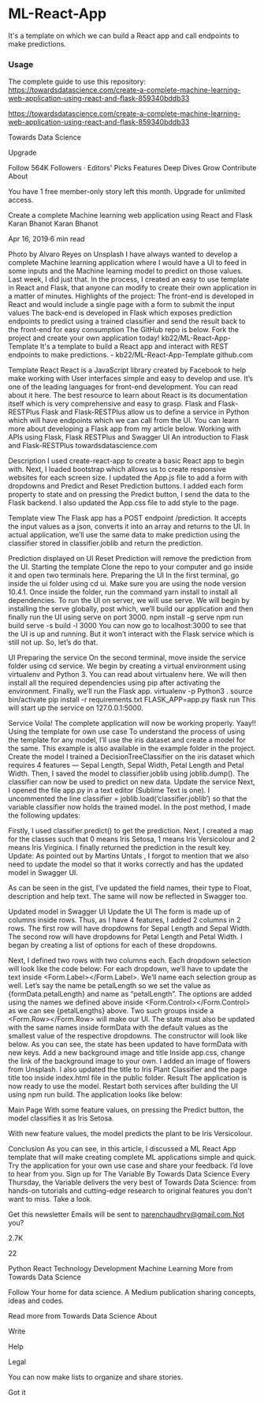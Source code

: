 # ML-React-App
It's a template on which we can build a React app and call endpoints to make predictions.

### Usage
The complete guide to use this repository: https://towardsdatascience.com/create-a-complete-machine-learning-web-application-using-react-and-flask-859340bddb33

https://towardsdatascience.com/create-a-complete-machine-learning-web-application-using-react-and-flask-859340bddb33

Towards Data Science


Upgrade

Follow
564K Followers
·
Editors' Picks
Features
Deep Dives
Grow
Contribute
About






You have 1 free member-only story left this month. Upgrade for unlimited access.

Create a complete Machine learning web application using React and Flask
Karan Bhanot
Karan Bhanot

Apr 16, 2019·6 min read





Photo by Alvaro Reyes on Unsplash
I have always wanted to develop a complete Machine learning application where I would have a UI to feed in some inputs and the Machine learning model to predict on those values. Last week, I did just that. In the process, I created an easy to use template in React and Flask, that anyone can modify to create their own application in a matter of minutes.
Highlights of the project:
The front-end is developed in React and would include a single page with a form to submit the input values
The back-end is developed in Flask which exposes prediction endpoints to predict using a trained classifier and send the result back to the front-end for easy consumption
The GitHub repo is below. Fork the project and create your own application today!
kb22/ML-React-App-Template
It's a template to build a React app and interact with REST endpoints to make predictions. - kb22/ML-React-App-Template
github.com

Template
React
React is a JavaScript library created by Facebook to help make working with User interfaces simple and easy to develop and use. It’s one of the leading languages for front-end development. You can read about it here. The best resource to learn about React is its documentation itself which is very comprehensive and easy to grasp.
Flask and Flask-RESTPlus
Flask and Flask-RESTPlus allow us to define a service in Python which will have endpoints which we can call from the UI. You can learn more about developing a Flask app from my article below.
Working with APIs using Flask, Flask RESTPlus and Swagger UI
An introduction to Flask and Flask-RESTPlus
towardsdatascience.com

Description
I used create-react-app to create a basic React app to begin with. Next, I loaded bootstrap which allows us to create responsive websites for each screen size. I updated the App.js file to add a form with dropdowns and Predict and Reset Prediction buttons. I added each form property to state and on pressing the Predict button, I send the data to the Flask backend. I also updated the App.css file to add style to the page.

Template view
The Flask app has a POST endpoint /prediction. It accepts the input values as a json, converts it into an array and returns to the UI. In actual application, we’ll use the same data to make prediction using the classifier stored in classifier.joblib and return the prediction.

Prediction displayed on UI
Reset Prediction will remove the prediction from the UI.
Starting the template
Clone the repo to your computer and go inside it and open two terminals here.
Preparing the UI
In the first terminal, go inside the ui folder using cd ui. Make sure you are using the node version 10.4.1. Once inside the folder, run the command yarn install to install all dependencies.
To run the UI on server, we will use serve. We will begin by installing the serve globally, post which, we’ll build our application and then finally run the UI using serve on port 3000.
npm install -g serve
npm run build
serve -s build -l 3000
You can now go to localhost:3000 to see that the UI is up and running. But it won’t interact with the Flask service which is still not up. So, let’s do that.

UI
Preparing the service
On the second terminal, move inside the service folder using cd service. We begin by creating a virtual environment using virtualenv and Python 3. You can read about virtualenv here. We will then install all the required dependencies using pip after activating the environment. Finally, we’ll run the Flask app.
virtualenv -p Python3 .
source bin/activate
pip install -r requirements.txt
FLASK_APP=app.py flask run
This will start up the service on 127.0.0.1:5000.

Service
Voila! The complete application will now be working properly. Yaay!!
Using the template for own use case
To understand the process of using the template for any model, I’ll use the iris dataset and create a model for the same. This example is also available in the example folder in the project.
Create the model
I trained a DecisionTreeClassifier on the iris dataset which requires 4 features — Sepal Length, Sepal Width, Petal Length and Petal Width. Then, I saved the model to classifier.joblib using joblib.dump(). The classifier can now be used to predict on new data.
Update the service
Next, I opened the file app.py in a text editor (Sublime Text is one). I uncommented the line classifier = joblib.load(‘classifier.joblib’) so that the variable classifier now holds the trained model.
In the post method, I made the following updates:

Firstly, I used classifier.predict() to get the prediction. Next, I created a map for the classes such that 0 means Iris Setosa, 1 means Iris Versicolour and 2 means Iris Virginica. I finally returned the prediction in the result key.
Update: As pointed out by 
Martins Untals
, I forgot to mention that we also need to update the model so that it works correctly and has the updated model in Swagger UI.

As can be seen in the gist, I’ve updated the field names, their type to Float, description and help text. The same will now be reflected in Swagger too.

Updated model in Swagger UI
Update the UI
The form is made up of columns inside rows. Thus, as I have 4 features, I added 2 columns in 2 rows. The first row will have dropdowns for Sepal Length and Sepal Width. The second row will have dropdowns for Petal Length and Petal Width.
I began by creating a list of options for each of these dropdowns.

Next, I defined two rows with two columns each. Each dropdown selection will look like the code below:
For each dropdown, we’ll have to update the text inside <Form.Label></Form.Label>. We’ll name each selection group as well. Let’s say the name be petalLength so we set the value as {formData.petalLength} and name as “petalLength”. The options are added using the names we defined above inside <Form.Control></Form.Control> as we can see {petalLengths} above. Two such groups inside a <Form.Row></Form.Row> will make our UI.
The state must also be updated with the same names inside formData with the default values as the smallest value of the respective dropdowns. The constructor will look like below. As you can see, the state has been updated to have formData with new keys.
Add a new background image and title
Inside app.css, change the link of the background image to your own. I added an image of flowers from Unsplash. I also updated the title to Iris Plant Classifier and the page title too inside index.html file in the public folder.
Result
The application is now ready to use the model. Restart both services after building the UI using npm run build. The application looks like below:

Main Page
With some feature values, on pressing the Predict button, the model classifies it as Iris Setosa.

With new feature values, the model predicts the plant to be Iris Versicolour.

Conclusion
As you can see, in this article, I discussed a ML React App template that will make creating complete ML applications simple and quick.
Try the application for your own use case and share your feedback. I’d love to hear from you.
Sign up for The Variable
By Towards Data Science
Every Thursday, the Variable delivers the very best of Towards Data Science: from hands-on tutorials and cutting-edge research to original features you don't want to miss. Take a look.


Get this newsletter
Emails will be sent to narenchaudhry@gmail.com.Not you?

2.7K


22




Python
React
Technology
Development
Machine Learning
More from Towards Data Science

Follow
Your home for data science. A Medium publication sharing concepts, ideas and codes.

Read more from Towards Data Science
About

Write

Help

Legal

You can now make lists to organize and share stories.

Got it

